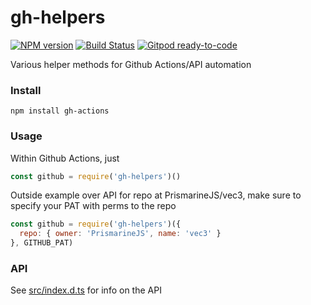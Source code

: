 # gh-helpers
[![NPM version](https://img.shields.io/npm/v/gh-helpers.svg)](http://npmjs.com/package/gh-helpers)
[![Build Status](https://github.com/extremeheat/gh-helpers/actions/workflows/ci.yml/badge.svg)](https://github.com/extremeheat/gh-helpers/actions/workflows/)
[![Gitpod ready-to-code](https://img.shields.io/badge/Gitpod-ready--to--code-blue?logo=gitpod)](https://gitpod.io/#https://github.com/extremeheat/gh-helpers)

Various helper methods for Github Actions/API automation

### Install
```
npm install gh-actions
```

### Usage
Within Github Actions, just
```js
const github = require('gh-helpers')()
```
Outside example over API for repo at PrismarineJS/vec3, make sure to specify your PAT with perms to the repo
```js
const github = require('gh-helpers')({
  repo: { owner: 'PrismarineJS', name: 'vec3' }
}, GITHUB_PAT)
```

### API

See [src/index.d.ts](src/index.d.ts) for info on the API
